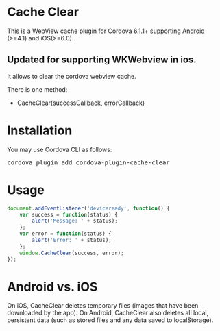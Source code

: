 Cache Clear
=============

This is a WebView cache plugin for Cordova 6.1.1+ supporting Android (>=4.1) and iOS(>=6.0).

Updated for supporting WKWebview in ios.
-------------
It allows to clear the cordova webview cache.

There is one method:

* CacheClear(successCallback, errorCallback)

Installation
======
You may use Cordova CLI as follows:

<pre>
cordova plugin add cordova-plugin-cache-clear
</pre>

Usage
====
```javascript
document.addEventListener('deviceready', function() {
    var success = function(status) {
        alert('Message: ' + status);
    };
    var error = function(status) {
        alert('Error: ' + status);
    };
    window.CacheClear(success, error);
});
```

Android vs. iOS
======

On iOS, CacheClear deletes temporary files (images that have been downloaded by the app).
On Android, CacheClear also deletes all local, persistent data (such as stored files and any data saved to localStorage).
